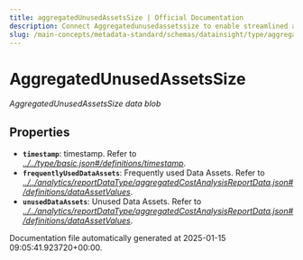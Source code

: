 ```yaml
---
title: aggregatedUnusedAssetsSize | Official Documentation
description: Connect Aggregatedunusedassetssize to enable streamlined access, monitoring, or search of enterprise data using secure and scalable integrations.
slug: /main-concepts/metadata-standard/schemas/datainsight/type/aggregatedunusedassetssize
---
```


# AggregatedUnusedAssetsSize

*AggregatedUnusedAssetsSize data blob*

## Properties

- **`timestamp`**: timestamp. Refer to *[../../type/basic.json#/definitions/timestamp](#/../type/basic.json#/definitions/timestamp)*.
- **`frequentlyUsedDataAssets`**: Frequently used Data Assets. Refer to *[../../analytics/reportDataType/aggregatedCostAnalysisReportData.json#/definitions/dataAssetValues](#/../analytics/reportDataType/aggregatedCostAnalysisReportData.json#/definitions/dataAssetValues)*.
- **`unusedDataAssets`**: Unused Data Assets. Refer to *[../../analytics/reportDataType/aggregatedCostAnalysisReportData.json#/definitions/dataAssetValues](#/../analytics/reportDataType/aggregatedCostAnalysisReportData.json#/definitions/dataAssetValues)*.


Documentation file automatically generated at 2025-01-15 09:05:41.923720+00:00.
